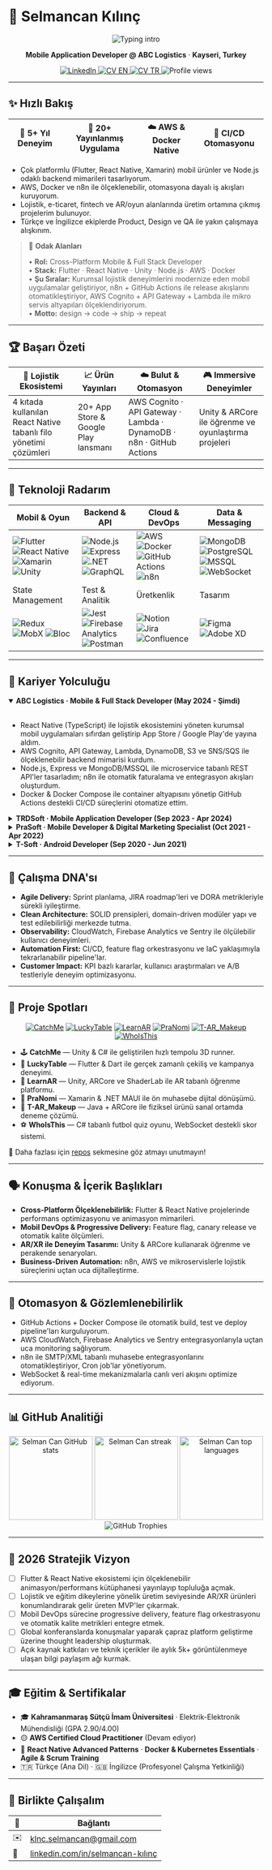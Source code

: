 # 💫 Selmancan Kılınç

<div align="center">
  <img src="https://readme-typing-svg.demolab.com?font=Poppins&weight=600&size=28&pause=1200&color=31E1F7&center=true&vCenter=true&width=620&lines=Cross-Platform+Mobile+%26+Full+Stack+Developer;Flutter+%7C+React+Native+%7C+Unity+%7C+Node.js;Cloud-Native+%26+Automation+Enthusiast" alt="Typing intro" />
  <p><strong>Mobile Application Developer @ ABC Logistics</strong> · <strong>Kayseri, Turkey</strong></p>
  <a href="https://www.linkedin.com/in/selmancan-k%C4%B1l%C4%B1n%C3%A7" target="_blank">
    <img src="https://img.shields.io/badge/LinkedIn-0A66C2?style=for-the-badge&logo=linkedin&logoColor=white" alt="LinkedIn" />
  </a>
  <a href="https://github.com/selmancanklnc/selmancanklnc/blob/main/Selmancan%20Kilinc%20-%20EN%20-%20CV.pdf" target="_blank">
    <img src="https://img.shields.io/badge/Download%20CV%20(EN)-111111?style=for-the-badge&logo=readme&logoColor=white" alt="CV EN" />
  </a>
  <a href="https://github.com/selmancanklnc/selmancanklnc/blob/main/Selmancan%20K%C4%B1l%C4%B1n%C3%A7%20-%20TR%20-%20CV.pdf" target="_blank">
    <img src="https://img.shields.io/badge/CV%20(T%C3%BCrk%C3%A7e)-FF6F61?style=for-the-badge&logo=files&logoColor=white" alt="CV TR" />
  </a>
  <img src="https://komarev.com/ghpvc/?username=selmancanklnc&style=for-the-badge&color=31E1F7" alt="Profile views" />
</div>

---

## ✨ Hızlı Bakış

<div align="center">

| 🚀 5+ Yıl Deneyim | 📱 20+ Yayınlanmış Uygulama | ☁️ AWS & Docker Native | 🔄 CI/CD Otomasyonu |
| --- | --- | --- | --- |

</div>

- Çok platformlu (Flutter, React Native, Xamarin) mobil ürünler ve Node.js odaklı backend mimarileri tasarlıyorum.
- AWS, Docker ve n8n ile ölçeklenebilir, otomasyona dayalı iş akışları kuruyorum.
- Lojistik, e-ticaret, fintech ve AR/oyun alanlarında üretim ortamına çıkmış projelerim bulunuyor.
- Türkçe ve İngilizce ekiplerde Product, Design ve QA ile yakın çalışmaya alışkınım.

> 🧠 **Odak Alanları**
>
> • **Rol:** Cross-Platform Mobile & Full Stack Developer  
> • **Stack:** Flutter · React Native · Unity · Node.js · AWS · Docker  
> • **Şu Sıralar:** Kurumsal lojistik deneyimlerini modernize eden mobil uygulamalar geliştiriyor, n8n + GitHub Actions ile release akışlarını otomatikleştiriyor, AWS Cognito + API Gateway + Lambda ile mikro servis altyapıları ölçeklendiriyorum.  
> • **Motto:** design → code → ship → repeat

---

## 🏆 Başarı Özeti

<div align="center">

| 🚚 Lojistik Ekosistemi | 📈 Ürün Yayınları | ☁️ Bulut & Otomasyon | 🎮 Immersive Deneyimler |
| --- | --- | --- | --- |
| 4 kıtada kullanılan React Native tabanlı filo yönetimi çözümleri | 20+ App Store & Google Play lansmanı | AWS Cognito · API Gateway · Lambda · DynamoDB · n8n · GitHub Actions | Unity & ARCore ile öğrenme ve oyunlaştırma projeleri |

</div>

---

## 🧰 Teknoloji Radarım

<div align="center">

| Mobil & Oyun | Backend & API | Cloud & DevOps | Data & Messaging |
| --- | --- | --- | --- |
| ![Flutter](https://img.shields.io/badge/Flutter-02569B?style=for-the-badge&logo=flutter&logoColor=white) ![React Native](https://img.shields.io/badge/React%20Native-20232A?style=for-the-badge&logo=react&logoColor=61DAFB) ![Xamarin](https://img.shields.io/badge/Xamarin-3498DB?style=for-the-badge&logo=xamarin&logoColor=white) ![Unity](https://img.shields.io/badge/Unity-100000?style=for-the-badge&logo=unity&logoColor=white) | ![Node.js](https://img.shields.io/badge/Node.js-339933?style=for-the-badge&logo=nodedotjs&logoColor=white) ![Express](https://img.shields.io/badge/Express-000000?style=for-the-badge&logo=express&logoColor=white) ![.NET](https://img.shields.io/badge/.NET-512BD4?style=for-the-badge&logo=dotnet&logoColor=white) ![GraphQL](https://img.shields.io/badge/GraphQL-E10098?style=for-the-badge&logo=graphql&logoColor=white) | ![AWS](https://img.shields.io/badge/AWS-232F3E?style=for-the-badge&logo=amazonaws&logoColor=white) ![Docker](https://img.shields.io/badge/Docker-2496ED?style=for-the-badge&logo=docker&logoColor=white) ![GitHub Actions](https://img.shields.io/badge/GitHub%20Actions-2088FF?style=for-the-badge&logo=githubactions&logoColor=white) ![n8n](https://img.shields.io/badge/n8n-F47A24?style=for-the-badge&logo=n8n&logoColor=white) | ![MongoDB](https://img.shields.io/badge/MongoDB-47A248?style=for-the-badge&logo=mongodb&logoColor=white) ![PostgreSQL](https://img.shields.io/badge/PostgreSQL-4169E1?style=for-the-badge&logo=postgresql&logoColor=white) ![MSSQL](https://img.shields.io/badge/MSSQL-CC2927?style=for-the-badge&logo=microsoftsqlserver&logoColor=white) ![WebSocket](https://img.shields.io/badge/WebSocket-010101?style=for-the-badge&logo=socket.io&logoColor=white) |
| State Management | Test & Analitik | Üretkenlik | Tasarım |
| ![Redux](https://img.shields.io/badge/Redux-764ABC?style=for-the-badge&logo=redux&logoColor=white) ![MobX](https://img.shields.io/badge/MobX-FF9955?style=for-the-badge&logo=mobx&logoColor=white) ![Bloc](https://img.shields.io/badge/Bloc-02569B?style=for-the-badge&logo=flutter&logoColor=white) | ![Jest](https://img.shields.io/badge/Jest-C21325?style=for-the-badge&logo=jest&logoColor=white) ![Firebase Analytics](https://img.shields.io/badge/Firebase%20Analytics-FF6F00?style=for-the-badge&logo=firebase&logoColor=white) ![Postman](https://img.shields.io/badge/Postman-FF6C37?style=for-the-badge&logo=postman&logoColor=white) | ![Notion](https://img.shields.io/badge/Notion-000000?style=for-the-badge&logo=notion&logoColor=white) ![Jira](https://img.shields.io/badge/Jira-0052CC?style=for-the-badge&logo=jira&logoColor=white) ![Confluence](https://img.shields.io/badge/Confluence-172B4D?style=for-the-badge&logo=confluence&logoColor=white) | ![Figma](https://img.shields.io/badge/Figma-F24E1E?style=for-the-badge&logo=figma&logoColor=white) ![Adobe XD](https://img.shields.io/badge/Adobe%20XD-470137?style=for-the-badge&logo=adobexd&logoColor=white) |

</div>

---

## 🧭 Kariyer Yolculuğu

<details open>
  <summary><strong>ABC Logistics · Mobile & Full Stack Developer (May 2024 - Şimdi)</strong></summary>
  <br/>
  <ul>
    <li>React Native (TypeScript) ile lojistik ekosistemini yöneten kurumsal mobil uygulamaları sıfırdan geliştirip App Store / Google Play'de yayına aldım.</li>
    <li>AWS Cognito, API Gateway, Lambda, DynamoDB, S3 ve SNS/SQS ile ölçeklenebilir backend mimarisi kurdum.</li>
    <li>Node.js, Express ve MongoDB/MSSQL ile microservice tabanlı REST API'ler tasarladım; n8n ile otomatik faturalama ve entegrasyon akışları oluşturdum.</li>
    <li>Docker & Docker Compose ile container altyapısını yönetip GitHub Actions destekli CI/CD süreçlerini otomatize ettim.</li>
  </ul>
</details>

<details>
  <summary><strong>TRDSoft · Mobile Application Developer (Sep 2023 - Apr 2024)</strong></summary>
  <br/>
  <ul>
    <li>Flutter & Dart ile B2B e-ticaret platformu (<em>Yenitoptancı</em>) ve kampanya uygulaması (<em>OPP</em>) geliştirdim.</li>
    <li>Unity3D ve C# ile 3 mobil oyun prototipi oluşturdum; AR tabanlı <em>LearnAR</em> uygulamasını mağazalara taşıdım.</li>
    <li>Provider/Bloc ve temiz mimari prensipleriyle sürdürülebilir kod tabanı sağladım.</li>
  </ul>
</details>

<details>
  <summary><strong>PraSoft · Mobile Developer & Digital Marketing Specialist (Oct 2021 - Apr 2022)</strong></summary>
  <br/>
  <ul>
    <li>Xamarin & .NET MAUI kullanarak <em>PraNomi</em> ön muhasebe uygulamasını geliştirdim.</li>
    <li>Uygulama mağazası yayın süreçlerini yönettim, ASO ve dijital pazarlama stratejileriyle görünürlüğü artırdım.</li>
  </ul>
</details>

<details>
  <summary><strong>T-Soft · Android Developer (Sep 2020 - Jun 2021)</strong></summary>
  <br/>
  <ul>
    <li>Java & Android Studio ile Arzum markası için "Ürünü Evde Dene" AR özelliğini geliştirdim.</li>
    <li>ARCore SDK entegrasyonları ve 3D model optimizasyonlarıyla performansı artırdım.</li>
  </ul>
</details>

---

## 🔁 Çalışma DNA'sı

- **Agile Delivery:** Sprint planlama, JIRA roadmap'leri ve DORA metrikleriyle sürekli iyileştirme.
- **Clean Architecture:** SOLID prensipleri, domain-driven modüler yapı ve test edilebilirliği merkezde tutma.
- **Observability:** CloudWatch, Firebase Analytics ve Sentry ile ölçülebilir kullanıcı deneyimleri.
- **Automation First:** CI/CD, feature flag orkestrasyonu ve IaC yaklaşımıyla tekrarlanabilir pipeline'lar.
- **Customer Impact:** KPI bazlı kararlar, kullanıcı araştırmaları ve A/B testleriyle deneyim optimizasyonu.

---

## 🚀 Proje Spotları

<div align="center">

[![CatchMe](https://github-readme-stats.vercel.app/api/pin/?username=selmancanklnc&repo=CatchMe&theme=radical)](https://github.com/selmancanklnc/CatchMe)
[![LuckyTable](https://github-readme-stats.vercel.app/api/pin/?username=selmancanklnc&repo=LuckyTable&theme=radical)](https://github.com/selmancanklnc/LuckyTable)
[![LearnAR](https://github-readme-stats.vercel.app/api/pin/?username=selmancanklnc&repo=LearnAR&theme=radical)](https://github.com/selmancanklnc/LearnAR)
[![PraNomi](https://github-readme-stats.vercel.app/api/pin/?username=selmancanklnc&repo=PraNomi&theme=radical)](https://github.com/selmancanklnc/PraNomi)
[![T-AR_Makeup](https://github-readme-stats.vercel.app/api/pin/?username=selmancanklnc&repo=T-AR_Makeup&theme=radical)](https://github.com/selmancanklnc/T-AR_Makeup)
[![WhoIsThis](https://github-readme-stats.vercel.app/api/pin/?username=selmancanklnc&repo=WhoIsThis&theme=radical)](https://github.com/selmancanklnc/WhoIsThis)

</div>

- 🕹️ **CatchMe** — Unity & C# ile geliştirilen hızlı tempolu 3D runner.
- 🎯 **LuckyTable** — Flutter & Dart ile gerçek zamanlı çekiliş ve kampanya deneyimi.
- 🧠 **LearnAR** — Unity, ARCore ve ShaderLab ile AR tabanlı öğrenme platformu.
- 🧾 **PraNomi** — Xamarin & .NET MAUI ile ön muhasebe dijital dönüşümü.
- 💄 **T-AR_Makeup** — Java + ARCore ile fiziksel ürünü sanal ortamda deneme çözümü.
- ⚽ **WhoIsThis** — C# tabanlı futbol quiz oyunu, WebSocket destekli skor sistemi.

📌 Daha fazlası için [repos](https://github.com/selmancanklnc?tab=repositories) sekmesine göz atmayı unutmayın!

---

## 🗣️ Konuşma & İçerik Başlıkları

- **Cross-Platform Ölçeklenebilirlik:** Flutter & React Native projelerinde performans optimizasyonu ve animasyon mimarileri.
- **Mobil DevOps & Progressive Delivery:** Feature flag, canary release ve otomatik kalite ölçümleri.
- **AR/XR ile Deneyim Tasarımı:** Unity & ARCore kullanarak öğrenme ve perakende senaryoları.
- **Business-Driven Automation:** n8n, AWS ve mikroservislerle lojistik süreçlerini uçtan uca dijitalleştirme.

---

## 🧪 Otomasyon & Gözlemlenebilirlik

- GitHub Actions + Docker Compose ile otomatik build, test ve deploy pipeline'ları kurguluyorum.
- AWS CloudWatch, Firebase Analytics ve Sentry entegrasyonlarıyla uçtan uca monitoring sağlıyorum.
- n8n ile SMTP/XML tabanlı muhasebe entegrasyonlarını otomatikleştiriyor, Cron job'lar yönetiyorum.
- WebSocket & real-time mekanizmalarla canlı veri akışını optimize ediyorum.

---

## 📊 GitHub Analitiği

<div align="center">
  <img height="165" src="https://github-readme-stats.vercel.app/api?username=selmancanklnc&show_icons=true&theme=radical&hide_border=true&count_private=true" alt="Selman Can GitHub stats" />
  <img height="165" src="https://streak-stats.demolab.com/?user=selmancanklnc&theme=radical&hide_border=true" alt="Selman Can streak" />
  <img height="165" src="https://github-readme-stats.vercel.app/api/top-langs/?username=selmancanklnc&layout=compact&theme=radical&hide_border=true" alt="Selman Can top languages" />
</div>

<div align="center">
  <img src="https://github-profile-trophy.vercel.app/?username=selmancanklnc&theme=radical&column=4&margin-w=15&margin-h=15&no-frame=true" alt="GitHub Trophies" />
</div>

---

## 🎯 2026 Stratejik Vizyon

- [ ] Flutter & React Native ekosistemi için ölçeklenebilir animasyon/performans kütüphanesi yayınlayıp topluluğa açmak.
- [ ] Lojistik ve eğitim dikeylerine yönelik üretim seviyesinde AR/XR ürünleri konumlandırarak gelir üreten MVP'ler çıkarmak.
- [ ] Mobil DevOps sürecine progressive delivery, feature flag orkestrasyonu ve otomatik kalite metrikleri entegre etmek.
- [ ] Global konferanslarda konuşmalar yaparak çapraz platform geliştirme üzerine thought leadership oluşturmak.
- [ ] Açık kaynak katkıları ve teknik içerikler ile aylık 5k+ görüntülenmeye ulaşan bilgi paylaşım ağı kurmak.

---

## 🎓 Eğitim & Sertifikalar

- 🎓 **Kahramanmaraş Sütçü İmam Üniversitesi** · Elektrik-Elektronik Mühendisliği (GPA 2.90/4.00)
- 🟡 **AWS Certified Cloud Practitioner** (Devam ediyor)
- 📘 **React Native Advanced Patterns** · **Docker & Kubernetes Essentials** · **Agile & Scrum Training**
- 🇹🇷 Türkçe (Ana Dil) · 🇬🇧 İngilizce (Profesyonel Çalışma Yetkinliği)

---

## 🤝 Birlikte Çalışalım

<div align="center">

| 🚀 | Bağlantı |
| --- | --- |
| ✉️ | klnc.selmancan@gmail.com |
| 💼 | [linkedin.com/in/selmancan-kılınç](https://www.linkedin.com/in/selmancan-k%C4%B1l%C4%B1n%C3%A7) |

</div>
